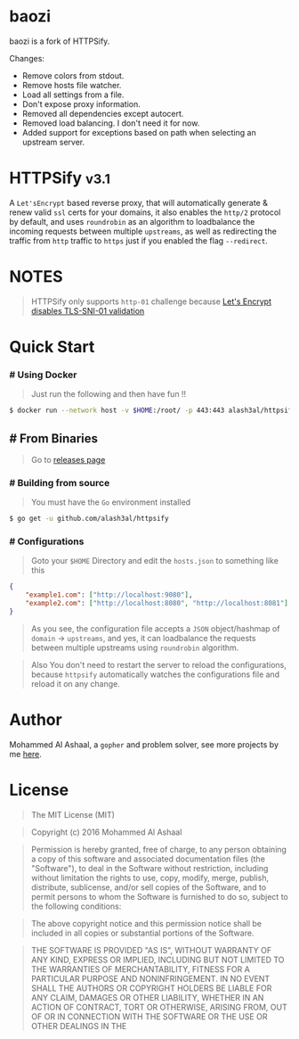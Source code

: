 # baozi

baozi is a fork of HTTPSify.

Changes:

- Remove colors from stdout.
- Remove hosts file watcher.
- Load all settings from a file.
- Don't expose proxy information.
- Removed all dependencies except autocert.
- Removed load balancing. I don't need it for now.
- Added support for exceptions based on path when selecting an upstream server.


HTTPSify <small>v3.1</small>
=============================

A `Let'sEncrypt` based reverse proxy, that will automatically generate &amp; renew valid `ssl` certs for your domains, it also enables the `http/2` protocol by default, and uses `roundrobin` as an algorithm to loadbalance the incoming requests between multiple `upstreams`, as well as redirecting the traffic from `http` traffic to `https` just if you enabled the flag `--redirect`.

NOTES
=======
> HTTPSify only supports `http-01` challenge because [Let's Encrypt disables TLS-SNI-01 validation](http://www.zdnet.com/article/lets-encrypt-disables-tls-sni-01-validation/)

# Quick Start

### # Using Docker
> Just run the following and then have fun !!
```bash
$ docker run --network host -v $HOME:/root/ -p 443:443 alash3al/httpsify
```

## # From Binaries
> Go to [releases page](https://github.com/alash3al/httpsify/releases)

### # Building from source
> You must have the `Go` environment installed
```bash
$ go get -u github.com/alash3al/httpsify
```

### # Configurations
> Goto your `$HOME` Directory and edit the `hosts.json` to something like this
```json
{
	"example1.com": ["http://localhost:9080"],
	"example2.com": ["http://localhost:8080", "http://localhost:8081"]
}
```
> As you see, the configuration file accepts a `JSON` object/hashmap of `domain` -> `upstreams`,
and yes, it can loadbalance the requests between multiple upstreams using `roundrobin` algorithm.

> Also You don't need to restart the server to reload the configurations, because `httpsify` automatically watches the
configurations file and reload it on any change.

# Author
Mohammed Al Ashaal, a `gopher` and problem solver, see more projects by me [here](https://github.com/alash3al).

# License
> The MIT License (MIT)

> Copyright (c) 2016 Mohammed Al Ashaal

> Permission is hereby granted, free of charge, to any person obtaining a copy
of this software and associated documentation files (the "Software"), to deal
in the Software without restriction, including without limitation the rights
to use, copy, modify, merge, publish, distribute, sublicense, and/or sell
copies of the Software, and to permit persons to whom the Software is
furnished to do so, subject to the following conditions:

> The above copyright notice and this permission notice shall be included in all
copies or substantial portions of the Software.

> THE SOFTWARE IS PROVIDED "AS IS", WITHOUT WARRANTY OF ANY KIND, EXPRESS OR
IMPLIED, INCLUDING BUT NOT LIMITED TO THE WARRANTIES OF MERCHANTABILITY,
FITNESS FOR A PARTICULAR PURPOSE AND NONINFRINGEMENT. IN NO EVENT SHALL THE
AUTHORS OR COPYRIGHT HOLDERS BE LIABLE FOR ANY CLAIM, DAMAGES OR OTHER
LIABILITY, WHETHER IN AN ACTION OF CONTRACT, TORT OR OTHERWISE, ARISING FROM,
OUT OF OR IN CONNECTION WITH THE SOFTWARE OR THE USE OR OTHER DEALINGS IN THE
